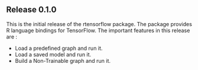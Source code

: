 ## Release 0.1.0

This is the initial release of the rtensorflow package. The package provides R language bindings for TensorFlow. The important features in this release are :

- Load a predefined graph and run it.
- Load a saved model and run it.
- Build a Non-Trainable graph and run it.